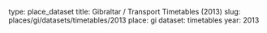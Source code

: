 type: place_dataset
title: Gibraltar / Transport Timetables (2013)
slug: places/gi/datasets/timetables/2013
place: gi
dataset: timetables
year: 2013
